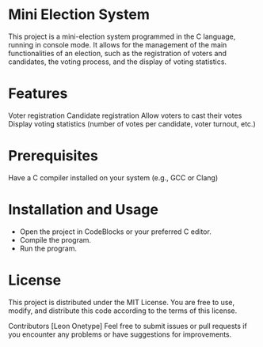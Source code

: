 # Mini Election System
This project is a mini-election system programmed in the C language, running in console mode. It allows for the management of the main functionalities of an election, such as the registration of voters and candidates, the voting process, and the display of voting statistics.

# Features
Voter registration
Candidate registration
Allow voters to cast their votes
Display voting statistics (number of votes per candidate, voter turnout, etc.)
# Prerequisites
Have a C compiler installed on your system (e.g., GCC or Clang)
# Installation and Usage
- Open the project in CodeBlocks or your preferred C editor.
- Compile the program.
- Run the program.
# License
This project is distributed under the MIT License. You are free to use, modify, and distribute this code according to the terms of this license.

Contributors
[Leon Onetype]
Feel free to submit issues or pull requests if you encounter any problems or have suggestions for improvements.
